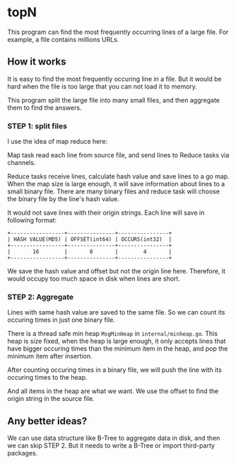 # topN

This program can find the most frequently occurring lines of a large file. For example, a file contains millions URLs.

## How it works

It is easy to find the most frequently occuring line in a file. But it would be hard when the file is too large that you can not load it to memory.

This program split the large file into many small files, and then aggregate them to find the answers.

### STEP 1: split files

I use the idea of map reduce here:

Map task read each line from source file, and send lines to Reduce tasks via channels.

Reduce tasks receive lines, calculate hash value and save lines to a go map. When the map size is large enough, it will save information about lines to a small binary file. There are many binary files and reduce task will choose the binary file by the line's hash value.

It would not save lines with their origin strings. Each line will save in following format:

```
+-----------------+---------------+----------------+
| HASH VALUE(MD5) | OFFSET(int64) | OCCURS(int32)  |
+-----------------+---------------+----------------+
|       16        |       8       |        4       |
+-----------------+---------------+----------------+
```

We save the hash value and offset but not the origin line here. Therefore, it would occupy too much space in disk when lines are short.

### STEP 2: Aggregate

Lines with same hash value are saved to the same file. So we can count its occuring times in just one binary file. 

There is a thread safe min heap `MsgMinHeap` in `internal/minheap.go`. This heap is size fixed, when the heap is large enough, it only accepts lines that have bigger occuring times than the minimum item in the heap, and pop the minimum item after insertion. 

After counting occuring times in a binary file, we will push the line with its occuring times to the heap.

And all items in the heap are what we want. We use the offset to find the origin string in the source file.

## Any better ideas?

We can use data structure like B-Tree to aggregate data in disk, and then we can skip STEP 2. But it needs to write a B-Tree or import third-party packages.
